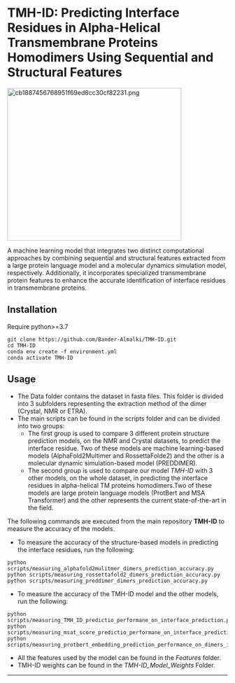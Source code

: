 # TMH-ID: Predicting Interface Residues in Alpha-Helical Transmembrane Proteins Homodimers Using Sequential and Structural Features

<img src=":/4f293f05fc83496eabf294b5dbeca29a" alt="cb1887456768951f69ed8cc30cf82231.png" width="398" height="349">

A machine learning model that integrates two distinct computational approaches by combining sequential and structural features extracted from a large protein language model and a molecular dynamics simulation model, respectively. Additionally, it incorporates specialized transmembrane protein features to enhance the accurate identification of interface residues in transmembrane proteins.

## Installation

Require python>=3.7

```
git clone https://github.com/Bander-Almalki/TMH-ID.git
cd TMH-ID
conda env create -f environment.yml
conda activate TMH-ID
```

## Usage

- The Data folder contains the dataset in fasta files. This folder is divided into 3 subfolders representing the extraction method of the dimer (Crystal, NMR or ETRA).
- The main scripts can be found in the scripts folder and can be divided into two groups:
    - The first group is used to compare 3 different protein structure prediction models, on the NMR and Crystal datasets, to predict the interface residue. Two of these models are machine learning-based models (AlphaFold2Multimer and RossettaFolde2) and the other is a molecular dynamic simulation-based model (PREDDIMER).
    - The second group is used to compare our model *TMH-ID* with 3 other models, on the whole dataset, in predicting the interface residues in alpha-helical TM proteins homodimers.Two of these models are large protein language models (ProtBert and MSA Transformer) and the other represents the current state-of-the-art in the field.

The following commands are executed from the main repository **TMH-ID** to measure the accuracy of the models.

- To measure the accuracy of the structure-based models in predicting the interface residues, run the following:

```
python scripts/measuring_alphafold2mulitmer_dimers_prediction_accuracy.py
python scripts/measuring_rossettafold2_dimers_prediction_accuracy.py
python scripts/measuring_preddimer_dimers_prediction_accuracy.py
```

- To measure the accuracy of the TMH-ID model and the other models, run the following:

```
python scripts/measuring_TMH_ID_predictio_performane_on_interface_prediction.py
python scripts/measuring_msat_score_predictio_performane_on_interface_prediction.py
python scripts/measuring_protbert_embedding_prediction_performance_on_dimers_interface.py
```

- All the features used by the model can be found in the *Features* folder.
- TMH-ID weights can be found in the *TMH-ID_Model_Weights* Folder.

* * *